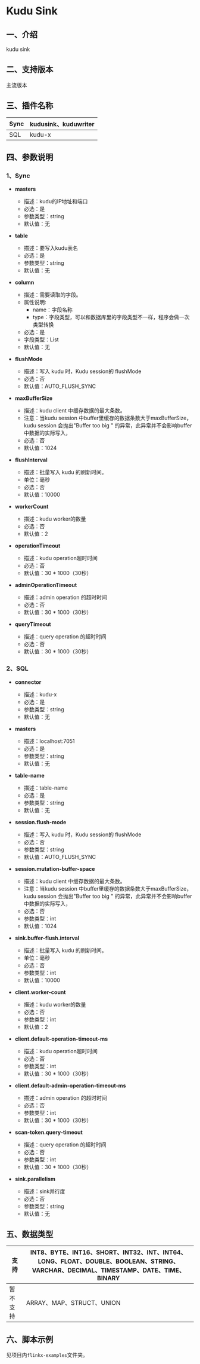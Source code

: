 # Kudu Sink

## 一、介绍

kudu sink

## 二、支持版本

主流版本

## 三、插件名称

| Sync | kudusink、kuduwriter |
| --- | --- |
| SQL | kudu-x |

## 四、参数说明

### 1、Sync

- **masters**
    - 描述：kudu的IP地址和端口
    - 必选：是
    - 参数类型：string
    - 默认值：无
      <br />

- **table**
    - 描述：要写入kudu表名
    - 必选：是
    - 参数类型：string
    - 默认值：无
      <br />

- **column**
    - 描述：需要读取的字段。
    - 属性说明:
        - name：字段名称
        - type：字段类型，可以和数据库里的字段类型不一样，程序会做一次类型转换
    - 必选：是
    - 字段类型：List
    - 默认值：无

- **flushMode**
    - 描述：写入 kudu 时，Kudu session的 flushMode
    - 必选：否
    - 默认值：AUTO_FLUSH_SYNC
      <br />

- **maxBufferSize**
    - 描述：kudu client 中缓存数据的最大条数。
    - 注意：当kudu session 中buffer里缓存的数据条数大于maxBufferSize，kudu session 会抛出"Buffer too big " 的异常，此异常并不会影响buffer中数据的实际写入，
    - 必选：否
    - 默认值：1024
      <br />

- **flushInterval**
    - 描述：批量写入 kudu 的刷新时间。
    - 单位：毫秒
    - 必选：否
    - 默认值：10000
      <br />

- **workerCount**
    - 描述：kudu worker的数量
    - 必选：否
    - 默认值：2
      <br />

- **operationTimeout**
    - 描述：kudu operation超时时间
    - 必选：否
    - 默认值：30 * 1000（30秒）
      <br />

- **adminOperationTimeout**
    - 描述：admin operation 的超时时间
    - 必选：否
    - 默认值：30 * 1000（30秒）
      <br />

- **queryTimeout**
    - 描述：query operation 的超时时间
    - 必选：否
    - 默认值：30 * 1000（30秒）
      <br />

### 2、SQL

- **connector**
    - 描述：kudu-x
    - 必选：是
    - 参数类型：string
    - 默认值：无
      <br />

- **masters**
    - 描述：localhost:7051
    - 必选：是
    - 参数类型：string
    - 默认值：无
      <br />

- **table-name**
    - 描述：table-name
    - 必选：是
    - 参数类型：string
    - 默认值：无
      <br />

- **session.flush-mode**
    - 描述：写入 kudu 时，Kudu session的 flushMode
    - 必选：否
    - 参数类型：string
    - 默认值：AUTO_FLUSH_SYNC
      <br />

- **session.mutation-buffer-space**
    - 描述：kudu client 中缓存数据的最大条数。
    - 注意：当kudu session 中buffer里缓存的数据条数大于maxBufferSize，kudu session 会抛出"Buffer too big " 的异常，此异常并不会影响buffer中数据的实际写入，
    - 必选：否
    - 参数类型：int
    - 默认值：1024
      <br />

- **sink.buffer-flush.interval**
    - 描述：批量写入 kudu 的刷新时间。
    - 单位：毫秒
    - 必选：否
    - 参数类型：int 
    - 默认值：10000
      <br />

- **client.worker-count**
    - 描述：kudu worker的数量
    - 必选：否
    - 参数类型：int
    - 默认值：2
      <br />

- **client.default-operation-timeout-ms**
    - 描述：kudu operation超时时间
    - 必选：否
    - 参数类型：int
    - 默认值：30 * 1000（30秒）
      <br />

- **client.default-admin-operation-timeout-ms**
    - 描述：admin operation 的超时时间
    - 必选：否
    - 参数类型：int
    - 默认值：30 * 1000（30秒）
      <br />

- **scan-token.query-timeout**
    - 描述：query operation 的超时时间
    - 必选：否
    - 参数类型：int
    - 默认值：30 * 1000（30秒）
      <br />

- **sink.parallelism**
    - 描述：sink并行度
    - 必选：否
    - 参数类型：string
    - 默认值：无
      <br />

## 五、数据类型

| 支持 | INT8、BYTE、INT16、SHORT、INT32、INT、INT64、LONG、FLOAT、DOUBLE、BOOLEAN、STRING、VARCHAR、DECIMAL、TIMESTAMP、DATE、TIME、BINARY |
| --- | --- |
| 暂不支持 | ARRAY、MAP、STRUCT、UNION |

## 六、脚本示例

见项目内`flinkx-examples`文件夹。
